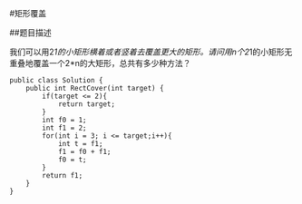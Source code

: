 #矩形覆盖

##题目描述

我们可以用2*1的小矩形横着或者竖着去覆盖更大的矩形。请问用n个2*1的小矩形无重叠地覆盖一个2*n的大矩形，总共有多少种方法？

```
public class Solution {
    public int RectCover(int target) {
        if(target <= 2){
            return target;
        }
        int f0 = 1;
        int f1 = 2;
        for(int i = 3; i <= target;i++){
            int t = f1;
            f1 = f0 + f1;
            f0 = t;
        }
        return f1;
    }
}
```

